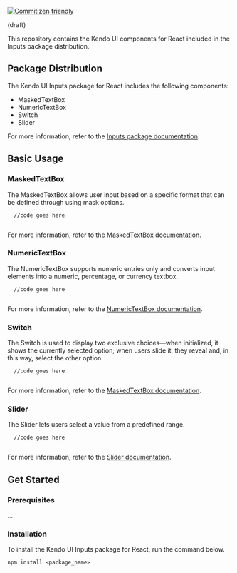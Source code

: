 [![Commitizen friendly](https://img.shields.io/badge/commitizen-friendly-brightgreen.svg)](http://commitizen.github.io/cz-cli/)

(draft)

This repository contains the Kendo UI components for React included in the Inputs package distribution. 

## Package Distribution

The Kendo UI Inputs package for React includes the following components:

* MaskedTextBox
* NumericTextBox
* Switch
* Slider

For more information, refer to the [Inputs package documentation](overview-inputs).

## Basic Usage

### MaskedTextBox

The MaskedTextBox allows user input based on a specific format that can be defined through using mask options.

```html-preview
  //code goes here
```
```jsx
```

For more information, refer to the [MaskedTextBox documentation](overview-maskedtextbox).

### NumericTextBox

The NumericTextBox supports numeric entries only and converts input elements into a numeric, percentage, or currency textbox.

```html-preview
  //code goes here
```
```jsx
```

For more information, refer to the [NumericTextBox documentation](overview-maskedtextbox).

### Switch

The Switch is used to display two exclusive choices&mdash;when initialized, it shows the currently selected option; when users slide it, they reveal and, in this way, select the other option.

```html-preview
  //code goes here
```
```jsx
```

For more information, refer to the [MaskedTextBox documentation](overview-maskedtextbox).

### Slider

The Slider lets users select a value from a predefined range.

```html-preview
  //code goes here
```
```jsx
```

For more information, refer to the [Slider documentation](overview-maskedtextbox).

## Get Started

### Prerequisites

...

### Installation

To install the Kendo UI Inputs package for React, run the command below.

    npm install <package_name>
